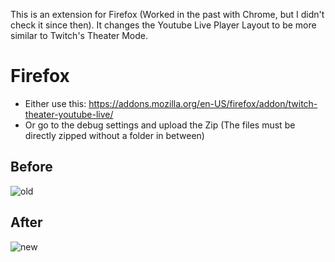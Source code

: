 

This is an extension for Firefox (Worked in the past with Chrome, but I didn't check it since then). 
It changes the Youtube Live Player Layout to be more similar to Twitch's Theater Mode.

# Firefox
- Either use this: https://addons.mozilla.org/en-US/firefox/addon/twitch-theater-youtube-live/
- Or go to the debug settings and upload the Zip (The files must be directly zipped without a folder in between)

## Before
![old](https://i.imgur.com/pEBYOQ4.png)

## After
![new](https://i.imgur.com/gZjjxlq.png)
